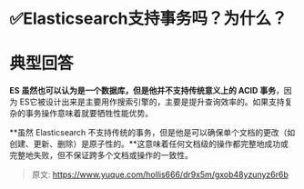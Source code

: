 # ✅Elasticsearch支持事务吗？为什么？


# 典型回答

**ES 虽然也可以认为是一个数据库，但是他并不支持传统意义上的 ACID 事务**，因为 ES它被设计出来是主要用作搜索引擎的，主要是提升查询效率的。如果支持复杂的事务操作意味着就要牺牲性能优势。

**虽然 Elasticsearch 不支持传统的事务，但是他是可以确保单个文档的更改（如创建、更新、删除）是原子性的。**这意味着任何文档级的操作都完整地成功或完整地失败，但不保证跨多个文档或操作的一致性。







> 原文: <https://www.yuque.com/hollis666/dr9x5m/gxob48yzunyz6r6b>